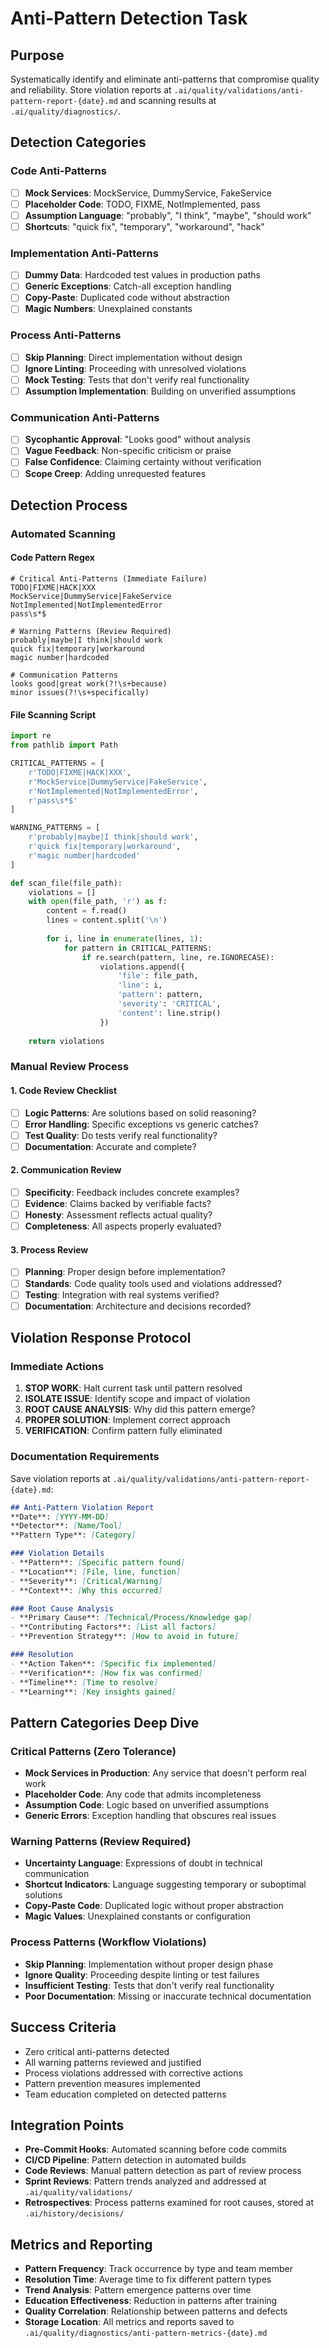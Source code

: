 # Anti-Pattern Detection Task

## Purpose
Systematically identify and eliminate anti-patterns that compromise quality and reliability. Store violation reports at `.ai/quality/validations/anti-pattern-report-{date}.md` and scanning results at `.ai/quality/diagnostics/`.

## Detection Categories

### Code Anti-Patterns
- [ ] **Mock Services**: MockService, DummyService, FakeService
- [ ] **Placeholder Code**: TODO, FIXME, NotImplemented, pass
- [ ] **Assumption Language**: "probably", "I think", "maybe", "should work"
- [ ] **Shortcuts**: "quick fix", "temporary", "workaround", "hack"

### Implementation Anti-Patterns
- [ ] **Dummy Data**: Hardcoded test values in production paths
- [ ] **Generic Exceptions**: Catch-all exception handling
- [ ] **Copy-Paste**: Duplicated code without abstraction
- [ ] **Magic Numbers**: Unexplained constants

### Process Anti-Patterns
- [ ] **Skip Planning**: Direct implementation without design
- [ ] **Ignore Linting**: Proceeding with unresolved violations
- [ ] **Mock Testing**: Tests that don't verify real functionality
- [ ] **Assumption Implementation**: Building on unverified assumptions

### Communication Anti-Patterns
- [ ] **Sycophantic Approval**: "Looks good" without analysis
- [ ] **Vague Feedback**: Non-specific criticism or praise
- [ ] **False Confidence**: Claiming certainty without verification
- [ ] **Scope Creep**: Adding unrequested features

## Detection Process

### Automated Scanning

#### Code Pattern Regex
```regex
# Critical Anti-Patterns (Immediate Failure)
TODO|FIXME|HACK|XXX
MockService|DummyService|FakeService
NotImplemented|NotImplementedError
pass\s*$

# Warning Patterns (Review Required)
probably|maybe|I think|should work
quick fix|temporary|workaround
magic number|hardcoded

# Communication Patterns
looks good|great work(?!\s+because)
minor issues(?!\s+specifically)
```

#### File Scanning Script
```python
import re
from pathlib import Path

CRITICAL_PATTERNS = [
    r'TODO|FIXME|HACK|XXX',
    r'MockService|DummyService|FakeService',
    r'NotImplemented|NotImplementedError',
    r'pass\s*$'
]

WARNING_PATTERNS = [
    r'probably|maybe|I think|should work',
    r'quick fix|temporary|workaround',
    r'magic number|hardcoded'
]

def scan_file(file_path):
    violations = []
    with open(file_path, 'r') as f:
        content = f.read()
        lines = content.split('\n')
        
        for i, line in enumerate(lines, 1):
            for pattern in CRITICAL_PATTERNS:
                if re.search(pattern, line, re.IGNORECASE):
                    violations.append({
                        'file': file_path,
                        'line': i,
                        'pattern': pattern,
                        'severity': 'CRITICAL',
                        'content': line.strip()
                    })
    
    return violations
```

### Manual Review Process

#### 1. Code Review Checklist
- [ ] **Logic Patterns**: Are solutions based on solid reasoning?
- [ ] **Error Handling**: Specific exceptions vs generic catches?
- [ ] **Test Quality**: Do tests verify real functionality?
- [ ] **Documentation**: Accurate and complete?

#### 2. Communication Review
- [ ] **Specificity**: Feedback includes concrete examples?
- [ ] **Evidence**: Claims backed by verifiable facts?
- [ ] **Honesty**: Assessment reflects actual quality?
- [ ] **Completeness**: All aspects properly evaluated?

#### 3. Process Review
- [ ] **Planning**: Proper design before implementation?
- [ ] **Standards**: Code quality tools used and violations addressed?
- [ ] **Testing**: Integration with real systems verified?
- [ ] **Documentation**: Architecture and decisions recorded?

## Violation Response Protocol

### Immediate Actions
1. **STOP WORK**: Halt current task until pattern resolved
2. **ISOLATE ISSUE**: Identify scope and impact of violation
3. **ROOT CAUSE ANALYSIS**: Why did this pattern emerge?
4. **PROPER SOLUTION**: Implement correct approach
5. **VERIFICATION**: Confirm pattern fully eliminated

### Documentation Requirements
Save violation reports at `.ai/quality/validations/anti-pattern-report-{date}.md`:

```markdown
## Anti-Pattern Violation Report
**Date**: [YYYY-MM-DD]
**Detector**: [Name/Tool]
**Pattern Type**: [Category]

### Violation Details
- **Pattern**: [Specific pattern found]
- **Location**: [File, line, function]
- **Severity**: [Critical/Warning]
- **Context**: [Why this occurred]

### Root Cause Analysis
- **Primary Cause**: [Technical/Process/Knowledge gap]
- **Contributing Factors**: [List all factors]
- **Prevention Strategy**: [How to avoid in future]

### Resolution
- **Action Taken**: [Specific fix implemented]
- **Verification**: [How fix was confirmed]
- **Timeline**: [Time to resolve]
- **Learning**: [Key insights gained]
```

## Pattern Categories Deep Dive

### Critical Patterns (Zero Tolerance)
- **Mock Services in Production**: Any service that doesn't perform real work
- **Placeholder Code**: Any code that admits incompleteness
- **Assumption Code**: Logic based on unverified assumptions
- **Generic Errors**: Exception handling that obscures real issues

### Warning Patterns (Review Required)
- **Uncertainty Language**: Expressions of doubt in technical communication
- **Shortcut Indicators**: Language suggesting temporary or suboptimal solutions
- **Copy-Paste Code**: Duplicated logic without proper abstraction
- **Magic Values**: Unexplained constants or configuration

### Process Patterns (Workflow Violations)
- **Skip Planning**: Implementation without proper design phase
- **Ignore Quality**: Proceeding despite linting or test failures
- **Insufficient Testing**: Tests that don't verify real functionality
- **Poor Documentation**: Missing or inaccurate technical documentation

## Success Criteria
- Zero critical anti-patterns detected
- All warning patterns reviewed and justified
- Process violations addressed with corrective actions
- Pattern prevention measures implemented
- Team education completed on detected patterns

## Integration Points
- **Pre-Commit Hooks**: Automated scanning before code commits
- **CI/CD Pipeline**: Pattern detection in automated builds  
- **Code Reviews**: Manual pattern detection as part of review process
- **Sprint Reviews**: Pattern trends analyzed and addressed at `.ai/quality/validations/`
- **Retrospectives**: Process patterns examined for root causes, stored at `.ai/history/decisions/`

## Metrics and Reporting
- **Pattern Frequency**: Track occurrence by type and team member
- **Resolution Time**: Average time to fix different pattern types
- **Trend Analysis**: Pattern emergence patterns over time
- **Education Effectiveness**: Reduction in patterns after training
- **Quality Correlation**: Relationship between patterns and defects
- **Storage Location**: All metrics and reports saved to `.ai/quality/diagnostics/anti-pattern-metrics-{date}.md`